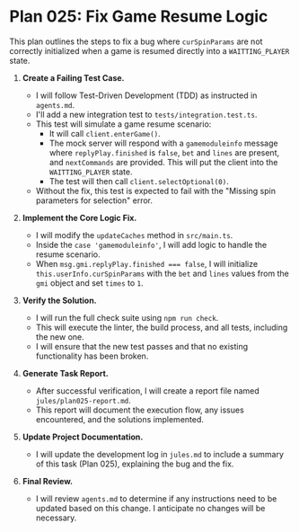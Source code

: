 # Plan 025: Fix Game Resume Logic

This plan outlines the steps to fix a bug where `curSpinParams` are not correctly initialized when a game is resumed directly into a `WAITTING_PLAYER` state.

1.  **Create a Failing Test Case.**
    -   I will follow Test-Driven Development (TDD) as instructed in `agents.md`.
    -   I'll add a new integration test to `tests/integration.test.ts`.
    -   This test will simulate a game resume scenario:
        -   It will call `client.enterGame()`.
        -   The mock server will respond with a `gamemoduleinfo` message where `replyPlay.finished` is `false`, `bet` and `lines` are present, and `nextCommands` are provided. This will put the client into the `WAITTING_PLAYER` state.
        -   The test will then call `client.selectOptional(0)`.
    -   Without the fix, this test is expected to fail with the "Missing spin parameters for selection" error.

2.  **Implement the Core Logic Fix.**
    -   I will modify the `updateCaches` method in `src/main.ts`.
    -   Inside the `case 'gamemoduleinfo'`, I will add logic to handle the resume scenario.
    -   When `msg.gmi.replyPlay.finished === false`, I will initialize `this.userInfo.curSpinParams` with the `bet` and `lines` values from the `gmi` object and set `times` to `1`.

3.  **Verify the Solution.**
    -   I will run the full check suite using `npm run check`.
    -   This will execute the linter, the build process, and all tests, including the new one.
    -   I will ensure that the new test passes and that no existing functionality has been broken.

4.  **Generate Task Report.**
    -   After successful verification, I will create a report file named `jules/plan025-report.md`.
    -   This report will document the execution flow, any issues encountered, and the solutions implemented.

5.  **Update Project Documentation.**
    -   I will update the development log in `jules.md` to include a summary of this task (Plan 025), explaining the bug and the fix.

6.  **Final Review.**
    -   I will review `agents.md` to determine if any instructions need to be updated based on this change. I anticipate no changes will be necessary.
